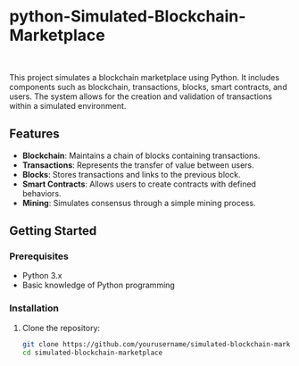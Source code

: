 # python-Simulated-Blockchain-Marketplace
<br>

This project simulates a blockchain marketplace using Python. It includes components such as blockchain, transactions, blocks, smart contracts, and users. The system allows for the creation and validation of transactions within a simulated environment.

## Features
- **Blockchain**: Maintains a chain of blocks containing transactions.
- **Transactions**: Represents the transfer of value between users.
- **Blocks**: Stores transactions and links to the previous block.
- **Smart Contracts**: Allows users to create contracts with defined behaviors.
- **Mining**: Simulates consensus through a simple mining process.

## Getting Started

### Prerequisites
- Python 3.x
- Basic knowledge of Python programming

### Installation
1. Clone the repository:
   ```bash
   git clone https://github.com/yourusername/simulated-blockchain-marketplace.git
   cd simulated-blockchain-marketplace
